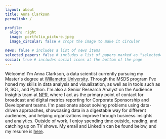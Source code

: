```yaml
---
layout: about
title: Anna Clarkson
permalink: /

profile:
  align: right
  image: portfolio_picture.jpeg
  image_circular: false # crops the image to make it circular

news: false # includes a list of news items
selected_papers: false # includes a list of papers marked as "selected={true}"
social: true # includes social icons at the bottom of the page
---
```


Welcome! I'm Anna Clarkson, a data scientist currently pursuing my Master's degree at [Willamette University](https://willamette.edu/computing/programs/data-science-ms/index.html). Through the MSDS program I've honed my skills in data analysis and visualization, as well as in tools such as R, SQL, and Python. I'm also a Senior Research Analyst on the Audience Insights team at [NPR](http://www.npr.org), where I act as the primary point of contact for broadcast and digital metrics reporting for Corporate Sponsorship and Development teams. I'm passionate about solving problems using data-driven approaches, showcasing data in a digestable way for different audiences, and helping organizations improve through business insights and analytics. Outside of work, I enjoy spending time outside, reading, and catching up on TV shows. My email and LinkedIn can be found below, and my resume is <a href="https://github.com/annaclarkson1/annaclarkson1.github.io/blob/0f8c4b6f6923e744de8b8d80b6b967efcc06e717/assets/pdf/Anna%20Clarkson%20Resume%202024.pdf" target="_blank">here</a>.
